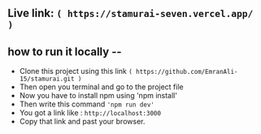 ## Live link: ``` ( https://stamurai-seven.vercel.app/ ) ```

## how to run it locally --
 * Clone this project using this link ``` ( https://github.com/EmranAli-15/stamurai.git ) ```
 * Then open you terminal and go to the project file
 * Now you have to install npm using 'npm install'
 * Then write this command ``` 'npm run dev' ```
 * You got a link like : ``` http://localhost:3000 ```
 * Copy that link and past your browser.
